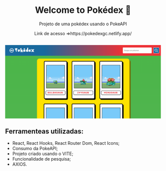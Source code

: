 <h1 align="center">Welcome to Pokédex 👋</h1>

<p align="center">Projeto de uma pokédex usando o PokeAPI</p>
<p align="center">Link de acesso =>https://pokedexgc.netlify.app/</p>

##

<a href="https://pokedexgc.netlify.app/" target="_blank">
<img alt="Pokédex" src="./src/img/pokedex.png" align="center" />
</a>

## Ferramenteas utilizadas:
  - React, React Hooks, React Router Dom, React Icons;
  - Consumo da PokeAPI;
  - Projeto criado usando o VITE;
  - Funcionalidade de pesquisa;
  - AXIOS.
